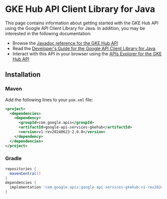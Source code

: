 # GKE Hub API Client Library for Java



This page contains information about getting started with the GKE Hub API
using the Google API Client Library for Java. In addition, you may be interested
in the following documentation:

* Browse the [Javadoc reference for the GKE Hub API][javadoc]
* Read the [Developer's Guide for the Google API Client Library for Java][google-api-client].
* Interact with this API in your browser using the [APIs Explorer for the GKE Hub API][api-explorer]

## Installation

### Maven

Add the following lines to your `pom.xml` file:

```xml
<project>
  <dependencies>
    <dependency>
      <groupId>com.google.apis</groupId>
      <artifactId>google-api-services-gkehub</artifactId>
      <version>v1-rev20240623-2.0.0</version>
    </dependency>
  </dependencies>
</project>
```

### Gradle

```gradle
repositories {
  mavenCentral()
}
dependencies {
  implementation 'com.google.apis:google-api-services-gkehub:v1-rev20240623-2.0.0'
}
```

[javadoc]: https://googleapis.dev/java/google-api-services-gkehub/latest/index.html
[google-api-client]: https://github.com/googleapis/google-api-java-client/
[api-explorer]: https://developers.google.com/apis-explorer/#p/gkehub/v1/
